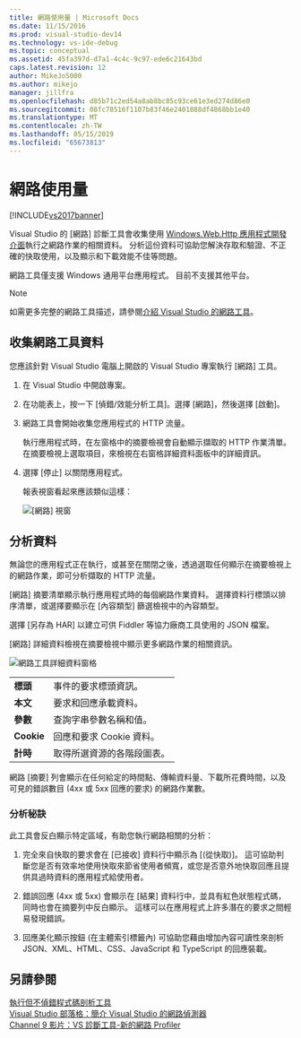 ```yaml
---
title: 網路使用量 | Microsoft Docs
ms.date: 11/15/2016
ms.prod: visual-studio-dev14
ms.technology: vs-ide-debug
ms.topic: conceptual
ms.assetid: 45fa397d-d7a1-4c4c-9c97-ede6c21643bd
caps.latest.revision: 12
author: MikeJo5000
ms.author: mikejo
manager: jillfra
ms.openlocfilehash: d85b71c2ed54a8ab8bc85c93ce61e3ed274d86e0
ms.sourcegitcommit: 08fc78516f1107b83f46e2401888df4868bb1e40
ms.translationtype: MT
ms.contentlocale: zh-TW
ms.lasthandoff: 05/15/2019
ms.locfileid: "65673813"
---
```

# <a name="network-usage"></a>網路使用量
[!INCLUDE[vs2017banner](../includes/vs2017banner.md)]

Visual Studio 的 [網路] 診斷工具會收集使用 [Windows.Web.Http 應用程式開發介面](https://msdn.microsoft.com/library/windows/apps/windows.web.http.aspx)執行之網路作業的相關資料。 分析這份資料可協助您解決存取和驗證、不正確的快取使用，以及顯示和下載效能不佳等問題。  
  
 網路工具僅支援 Windows 通用平台應用程式。 目前不支援其他平台。  
  
> [!NOTE]
> 如需更多完整的網路工具描述，請參閱[介紹 Visual Studio 的網路工具](http://blogs.msdn.com/b/visualstudio/archive/2015/05/04/introducing-visual-studio-s-network-tool.aspx)。  
  
## <a name="collecting-network-tool-data"></a>收集網路工具資料  
 您應該針對 Visual Studio 電腦上開啟的 Visual Studio 專案執行 [網路] 工具。  
  
1. 在 Visual Studio 中開啟專案。  
  
2. 在功能表上，按一下 [偵錯/效能分析工具]。選擇 [網路]，然後選擇 [啟動]。  
  
3. 網路工具會開始收集您應用程式的 HTTP 流量。  
  
    執行應用程式時，在左窗格中的摘要檢視會自動顯示擷取的 HTTP 作業清單。 在摘要檢視上選取項目，來檢視在右窗格詳細資料面板中的詳細資訊。  
  
4. 選擇 [停止] 以關閉應用程式。  
  
   報表視窗看起來應該類似這樣：  
  
   ![[網路] 視窗](../profiling/media/network-fullwindow.png "NETWORK_FullWindow")  
  
## <a name="analyzing-data"></a>分析資料  
 無論您的應用程式正在執行，或甚至在關閉之後，透過選取任何顯示在摘要檢視上的網路作業，即可分析擷取的 HTTP 流量。  
  
 [網路] 摘要清單顯示執行應用程式時的每個網路作業資料。 選擇資料行標頭以排序清單，或選擇要顯示在 [內容類型] 篩選檢視中的內容類型。  
  
 選擇 [另存為 HAR] 以建立可供 Fiddler 等協力廠商工具使用的 JSON 檔案。  
  
 [網路] 詳細資料檢視在摘要檢視中顯示更多網路作業的相關資訊。  
  
 ![網路工具詳細資料窗格](../profiling/media/network-detailsviewpane.png "NETWORK_DetailsViewPane")  
  
|||  
|-|-|  
|**標頭**|事件的要求標頭資訊。|  
|**本文**|要求和回應承載資料。|  
|**參數**|查詢字串參數名稱和值。|  
|**Cookie**|回應和要求 Cookie 資料。|  
|**計時**|取得所選資源的各階段圖表。|  
  
 網路 [摘要] 列會顯示在任何給定的時間點、傳輸資料量、下載所花費時間，以及可見的錯誤數目 (4xx 或 5xx 回應的要求) 的網路作業數。  
  
### <a name="analysis-tips"></a>分析秘訣  
 此工具會反白顯示特定區域，有助您執行網路相關的分析：  
  
1. 完全來自快取的要求會在 [已接收] 資料行中顯示為 [(從快取)]。 這可協助判斷您是否有效率地使用快取來節省使用者頻寬，或您是否意外地快取回應且提供具過時資料的應用程式給使用者。  
  
2. 錯誤回應 (4xx 或 5xx) 會顯示在 [結果] 資料行中，並具有紅色狀態程式碼，同時也會在摘要列中反白顯示。 這樣可以在應用程式上許多潛在的要求之間輕易發現錯誤。  
  
3. 回應美化顯示按鈕 (在主體索引標籤內) 可協助您藉由增加內容可讀性來剖析 JSON、XML、HTML、CSS、JavaScript 和 TypeScript 的回應裝載。  
  
## <a name="see-also"></a>另請參閱  
 [執行但不偵錯程式碼剖析工具](https://msdn.microsoft.com/library/e97ce1a4-62d6-4b8e-a2f7-61576437ff01)   
 [Visual Studio 部落格：簡介 Visual Studio 的網路偵測器](http://go.microsoft.com/fwlink/?LinkId=535022)   
 [Channel 9 影片：VS 診斷工具-新的網路 Profiler](http://channel9.msdn.com/Series/ConnectOn-Demand/206)
